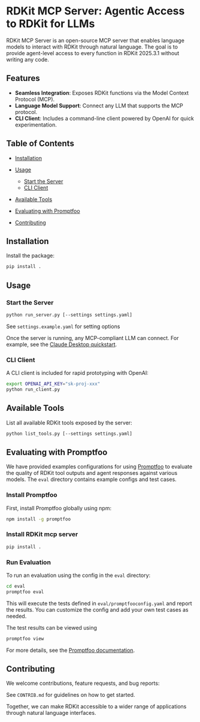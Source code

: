 # RDKit MCP Server: Agentic Access to RDKit for LLMs

RDKit MCP Server is an open-source MCP server that enables language models to interact with RDKit through natural language. The goal is to provide agent-level access to every function in RDKit 2025.3.1 without writing any code.

## Features

* **Seamless Integration**: Exposes RDKit functions via the Model Context Protocol (MCP).
* **Language Model Support**: Connect any LLM that supports the MCP protocol.
* **CLI Client**: Includes a command-line client powered by OpenAI for quick experimentation.

## Table of Contents

* [Installation](#installation)
* [Usage](#usage)

  * [Start the Server](#start-the-server)
  * [CLI Client](#cli-client)
* [Available Tools](#available-tools)
* [Evaluating with Promptfoo](#evaluating-with-promptfoo)
* [Contributing](#contributing)


## Installation

Install the package:

```bash
pip install .
```

## Usage

### Start the Server

```bash
python run_server.py [--settings settings.yaml]
```

See `settings.example.yaml` for setting options

Once the server is running, any MCP-compliant LLM can connect. For example, see the [Claude Desktop quickstart](https://modelcontextprotocol.io/quickstart/user).

### CLI Client

A CLI client is included for rapid prototyping with OpenAI:

```bash
export OPENAI_API_KEY="sk-proj-xxx"
python run_client.py
```

## Available Tools

List all available RDKit tools exposed by the server:

```bash
python list_tools.py [--settings settings.yaml]
```

## Evaluating with Promptfoo

We have provided examples configurations for using [Promptfoo](https://promptfoo.dev/) to evaluate the quality of RDKit tool outputs and agent responses against various models. The `eval` directory contains example configs and test cases.

### Install Promptfoo

First, install Promptfoo globally using npm:

```bash
npm install -g promptfoo
```

### Install RDKit mcp server
```bash
pip install .
```

### Run Evaluation

To run an evaluation using the config in the `eval` directory:

```bash
cd eval
promptfoo eval
```

This will execute the tests defined in `eval/promptfooconfig.yaml` and report the results. You can customize the config and add your own test cases as needed.

The test results can be viewed using
```bash
promptfoo view
```

For more details, see the [Promptfoo documentation](https://promptfoo.dev/docs/).

## Contributing

We welcome contributions, feature requests, and bug reports:

See `CONTRIB.md` for guidelines on how to get started.

Together, we can make RDKit accessible to a wider range of applications through natural language interfaces.
